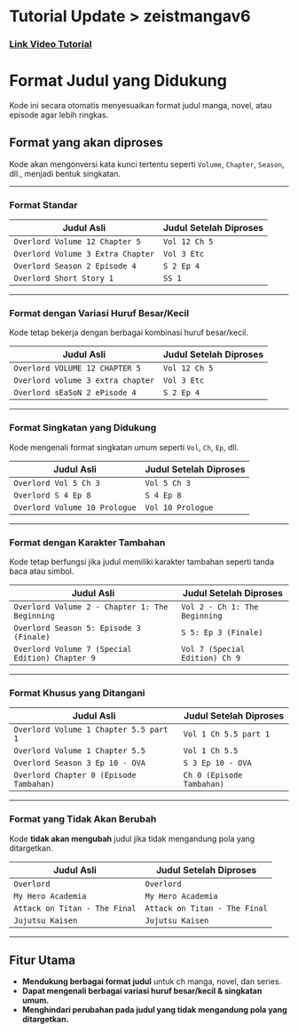 # Tutorial Update > zeistmangav6 

### [Link Video Tutorial](https://youtube.com/shorts/PEinAMQQ6LI?si=JiEd89jW-iD2JwEn)
 
# Format Judul yang Didukung  

Kode ini secara otomatis menyesuaikan format judul manga, novel, atau episode agar lebih ringkas.  

## **Format yang akan diproses**  

Kode akan mengonversi kata kunci tertentu seperti `Volume`, `Chapter`, `Season`, dll., menjadi bentuk singkatan.  

---

### **Format Standar**  

| **Judul Asli**                 | **Judul Setelah Diproses** |
|---------------------------------|---------------------------|
| `Overlord Volume 12 Chapter 5`          | `Vol 12 Ch 5`             |
| `Overlord Volume 3 Extra Chapter`       | `Vol 3 Etc`               |
| `Overlord Season 2 Episode 4`           | `S 2 Ep 4`                |
| `Overlord Short Story 1`                | `SS 1`                    |

---

### **Format dengan Variasi Huruf Besar/Kecil**  

Kode tetap bekerja dengan berbagai kombinasi huruf besar/kecil.  

| **Judul Asli**                  | **Judul Setelah Diproses** |
|----------------------------------|---------------------------|
| `Overlord VOLUME 12 CHAPTER 5`           | `Vol 12 Ch 5`             |
| `Overlord volume 3 extra chapter`        | `Vol 3 Etc`               |
| `Overlord sEaSoN 2 ePisode 4`            | `S 2 Ep 4`                |

---

### **Format Singkatan yang Didukung**  

Kode mengenali format singkatan umum seperti `Vol`, `Ch`, `Ep`, dll.  

| **Judul Asli**                 | **Judul Setelah Diproses** |
|---------------------------------|---------------------------|
| `Overlord Vol 5 Ch 3`                 | `Vol 5 Ch 3`              |
| `Overlord S 4 Ep 8`                   | `S 4 Ep 8`                |
| `Overlord Volume 10 Prologue`           | `Vol 10 Prologue`         |

---

### **Format dengan Karakter Tambahan**  

Kode tetap berfungsi jika judul memiliki karakter tambahan seperti tanda baca atau simbol.  

| **Judul Asli**                          | **Judul Setelah Diproses** |
|------------------------------------------|---------------------------|
| `Overlord Volume 2 - Chapter 1: The Beginning`   | `Vol 2 - Ch 1: The Beginning` |
| `Overlord Season 5: Episode 3 (Finale)`          | `S 5: Ep 3 (Finale)`          |
| `Overlord Volume 7 (Special Edition) Chapter 9`  | `Vol 7 (Special Edition) Ch 9` |

---

### **Format Khusus yang Ditangani**  

| **Judul Asli**                    | **Judul Setelah Diproses** |
|------------------------------------|---------------------------|
| `Overlord Volume 1 Chapter 5.5 part 1`            | `Vol 1 Ch 5.5 part 1`
| `Overlord Volume 1 Chapter 5.5`            | `Vol 1 Ch 5.5`            |
| `Overlord Season 3 Ep 10 - OVA`            | `S 3 Ep 10 - OVA`         |
| `Overlord Chapter 0 (Episode Tambahan)`       | `Ch 0 (Episode Tambahan)`    |

---

### **Format yang Tidak Akan Berubah**  

Kode **tidak akan mengubah** judul jika tidak mengandung pola yang ditargetkan.  

| **Judul Asli**                | **Judul Setelah Diproses** |
|--------------------------------|---------------------------|
| `Overlord `                   | `Overlord `
| `My Hero Academia`            | `My Hero Academia`        |
| `Attack on Titan - The Final` | `Attack on Titan - The Final` |
| `Jujutsu Kaisen`              | `Jujutsu Kaisen`          |

---

## **Fitur Utama**  

- **Mendukung berbagai format judul** untuk ch manga, novel, dan series.  
- **Dapat mengenali berbagai variasi huruf besar/kecil & singkatan umum.**  
- **Menghindari perubahan pada judul yang tidak mengandung pola yang ditargetkan.**
